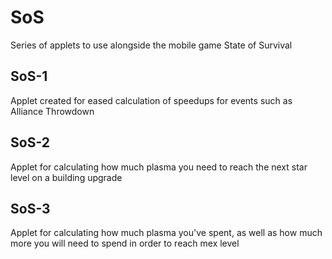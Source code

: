 # SoS
Series of applets to use alongside the mobile game State of Survival

## SoS-1
Applet created for eased calculation of speedups for events such as Alliance Throwdown

## SoS-2
Applet for calculating how much plasma you need to reach the next star level on a building upgrade

## SoS-3
Applet for calculating how much plasma you've spent, as well as how much more you will need to spend in order to reach mex level
